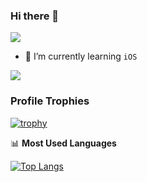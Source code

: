 

### Hi there 👋

![](https://komarev.com/ghpvc/?username=0x1306a94)

- 🌱 I’m currently learning `iOS`

![](https://github-readme-stats.vercel.app/api?username=0x1306a94&count_private&show_icons=true&theme=radical&bg_color=DEG,DD5744,834687&title_color=ffffff&text_color=ffffff)

### Profile Trophies

[![trophy](https://github-profile-trophy.vercel.app/?username=0x1306a94)](https://github.com/ryo-ma/github-profile-trophy)

📊 **Most Used Languages**

[![Top Langs](https://github-readme-stats.vercel.app/api/top-langs/?username=0x1306a94&layout=compact)](https://github.com/muwoo/github-readme-stats)

